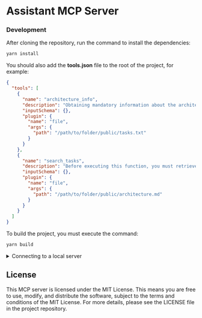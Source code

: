 # Assistant MCP Server

### Development

After cloning the repository, run the command to install the dependencies:

```bash
yarn install
```

You should also add the **tools.json** file to the root of the project, for example:

```json
{
  "tools": [
    {
      "name": "architecture_info",
      "description": "Obtaining mandatory information about the architecture of frontend application projects",
      "inputSchema": {},
      "plugin": {
        "name": "file",
        "args": {
          "path": "/path/to/folder/public/tasks.txt"
        }
      }
    },
    {
      "name": "search_tasks",
      "description": "Before executing this function, you must retrieve the project architecture information from 'architecture_info'. This is mandatory information and you must respect it. After that you need to find the task you are talking about, analyze what needs to be done and implement it in the project according to the architecture and requirements. You don't need to invent anything additional from yourself, just what is required",
      "inputSchema": {},
      "plugin": {
        "name": "file",
        "args": {
          "path": "/path/to/folder/public/architecture.md"
        }
      }
    }
  ]
}
```

To build the project, you must execute the command:

```bash
yarn build
```

<details>
  <summary>Connecting to a local server</summary>  


```json
{
  "mcpServers": {
    "mcp-assistant-local": {
      "command": "npx",
      "args": [
        "tsx",
        "/path/to/folder/src/index.ts"
      ],
      "env": {
        "TOOLS_PATH": "/path/to/folder/tools.json"
      }
    }
  }
}
```
</details>

## License

This MCP server is licensed under the MIT License. This means you are free to use, modify, and distribute the software, subject to the terms and conditions of the MIT License. For more details, please see the LICENSE file in the project repository.

